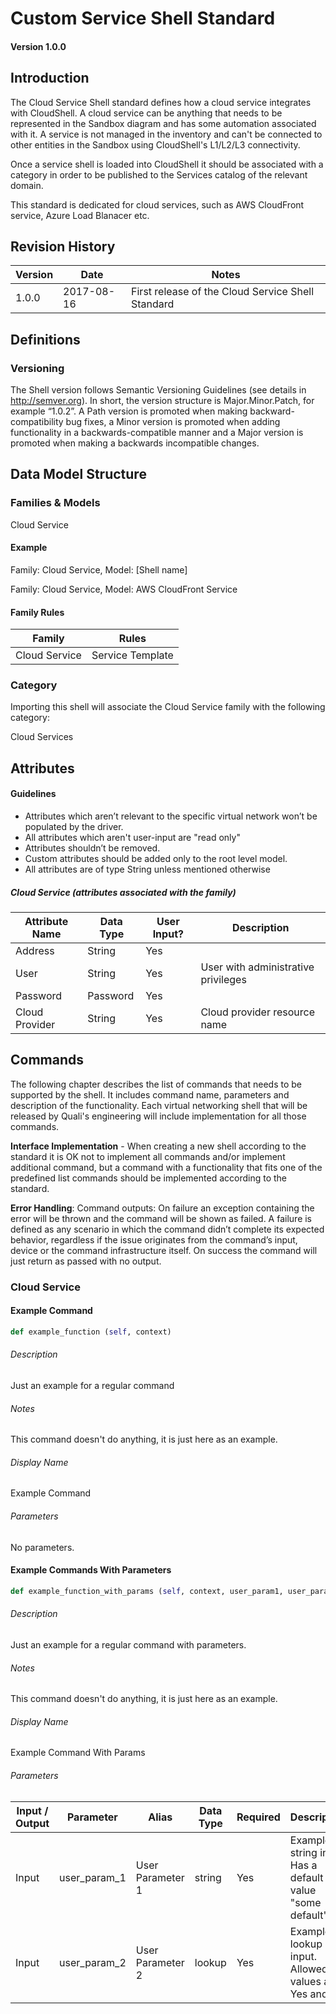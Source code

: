 # Custom Service Shell Standard

#### Version 1.0.0


## Introduction
The Cloud Service Shell standard defines how a cloud service integrates with CloudShell. A cloud service can be anything that needs to be represented in the Sandbox diagram and has some automation associated with it. A service is not managed in the inventory and can't be connected to other entities in the Sandbox using CloudShell's L1/L2/L3 connectivity.

Once a service shell is loaded into CloudShell it should be associated with a category in order to be published to the Services catalog of the relevant domain.

This standard is dedicated for cloud services, such as AWS CloudFront service, Azure Load Blanacer etc.

## Revision History

Version | Date | Notes
--- | --- | ---
1.0.0 | 2017-08-16 | First release of the Cloud Service Shell Standard


## Definitions
### Versioning
The Shell version follows Semantic Versioning Guidelines (see details in http://semver.org). In short, the version structure is Major.Minor.Patch, for example “1.0.2”. A Path version is promoted when making backward-compatibility bug fixes, a Minor version is promoted when adding functionality in a backwards-compatible manner and a  Major version is promoted when making a backwards incompatible changes.


## Data Model Structure

### Families & Models 

Cloud Service

#### Example

Family: Cloud Service, Model: [Shell name]

Family: Cloud Service, Model: AWS CloudFront Service

#### Family Rules

Family | Rules
--- | ---
Cloud Service | Service Template

### Category

Importing this shell will associate the Cloud Service family with the following category:

Cloud Services

## Attributes
#### Guidelines
- Attributes which aren’t relevant to the specific virtual network won’t be populated by the driver.
- All attributes which aren't user-input are "read only"
- Attributes shouldn’t be removed.
- Custom attributes should be added only to the root level model.
- All attributes are of type String unless mentioned otherwise

##### Cloud Service (attributes associated with the family)

Attribute Name | Data Type | User Input? | Description
--- | --- | --- | ---
Address | String | Yes | 
User | String | Yes | User with administrative privileges
Password | Password | Yes | 
Cloud Provider | String | Yes | Cloud provider resource name

## Commands
The following chapter describes the list of commands that needs to be supported by the shell. It includes command name, parameters and description of the functionality. Each virtual networking shell that will be released by Quali's engineering will include implementation for all those commands.

**Interface Implementation** - When creating a new shell according to the standard it is OK not to implement all commands and/or implement additional command, but a command with a functionality that fits one of the predefined list commands should be implemented according to the standard.

**Error Handling**: Command outputs: On failure an exception containing the error will be thrown and the command will be shown as failed. A failure is defined as any scenario in which the command didn’t complete its expected behavior, regardless if the issue originates from the command’s input, device or the command infrastructure itself. On success the command will just return as passed with no output.


### Cloud Service

#### Example Command
```python
def example_function (self, context)
```

###### Description
Just an example for a regular command

###### Notes
This command doesn't do anything, it is just here as an example.

###### Display Name
Example Command

###### Parameters

No parameters.

#### Example Commands With Parameters
```python
def example_function_with_params (self, context, user_param1, user_param2)
```

###### Description
Just an example for a regular command with parameters.

###### Notes
This command doesn't do anything, it is just here as an example.

###### Display Name
Example Command With Params

###### Parameters
Input / Output | Parameter | Alias | Data Type | Required | Description
--- | --- | --- | --- | --- | ---
Input | user_param_1 | User Parameter 1 | string | Yes | Example string input. Has a default value "some default".
Input | user_param_2 | User Parameter 2 | lookup | Yes | Example lookup input. Allowed values are Yes and No.
